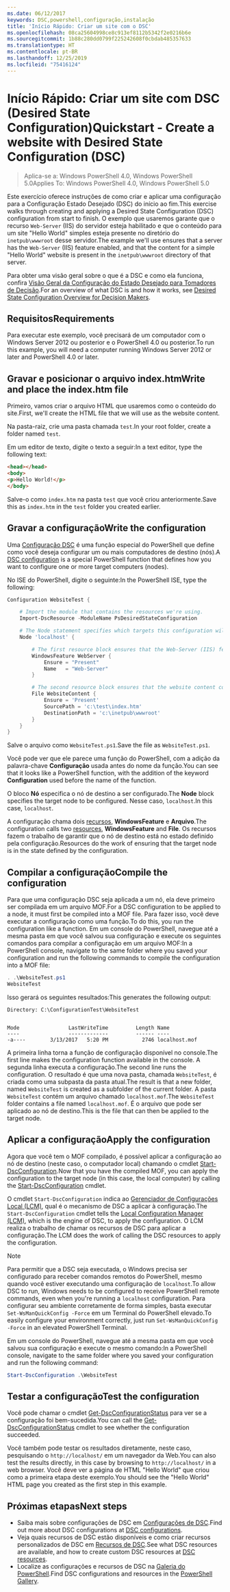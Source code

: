 ```yaml
---
ms.date: 06/12/2017
keywords: DSC,powershell,configuração,instalação
title: 'Início Rápido: Criar um site com o DSC'
ms.openlocfilehash: 08ca25604998ce8c913ef8112b5342f2e0216b6e
ms.sourcegitcommit: 1b88c280dd0799f225242608f0cbdab485357633
ms.translationtype: HT
ms.contentlocale: pt-BR
ms.lasthandoff: 12/25/2019
ms.locfileid: "75416124"
---
```

# <a name="quickstart---create-a-website-with-desired-state-configuration-dsc"></a><span data-ttu-id="b4121-103">Início Rápido: Criar um site com DSC (Desired State Configuration)</span><span class="sxs-lookup"><span data-stu-id="b4121-103">Quickstart - Create a website with Desired State Configuration (DSC)</span></span>

> <span data-ttu-id="b4121-104">Aplica-se a: Windows PowerShell 4.0, Windows PowerShell 5.0</span><span class="sxs-lookup"><span data-stu-id="b4121-104">Applies To: Windows PowerShell 4.0, Windows PowerShell 5.0</span></span>

<span data-ttu-id="b4121-105">Este exercício oferece instruções de como criar e aplicar uma configuração para a Configuração Estado Desejado (DSC) do início ao fim.</span><span class="sxs-lookup"><span data-stu-id="b4121-105">This exercise walks through creating and applying a Desired State Configuration (DSC) configuration from start to finish.</span></span>
<span data-ttu-id="b4121-106">O exemplo que usaremos garante que o recurso `Web-Server` (IIS) do servidor esteja habilitado e que o conteúdo para um site "Hello World" simples esteja presente no diretório do `inetpub\wwwroot` desse servidor.</span><span class="sxs-lookup"><span data-stu-id="b4121-106">The example we'll use ensures that a server has the `Web-Server` (IIS) feature enabled, and that the content for a simple "Hello World" website is present in the `inetpub\wwwroot` directory of that server.</span></span>

<span data-ttu-id="b4121-107">Para obter uma visão geral sobre o que é a DSC e como ela funciona, confira [Visão Geral da Configuração do Estado Desejado para Tomadores de Decisão](../overview/decisionMaker.md).</span><span class="sxs-lookup"><span data-stu-id="b4121-107">For an overview of what DSC is and how it works, see [Desired State Configuration Overview for Decision Makers](../overview/decisionMaker.md).</span></span>

## <a name="requirements"></a><span data-ttu-id="b4121-108">Requisitos</span><span class="sxs-lookup"><span data-stu-id="b4121-108">Requirements</span></span>

<span data-ttu-id="b4121-109">Para executar este exemplo, você precisará de um computador com o Windows Server 2012 ou posterior e o PowerShell 4.0 ou posterior.</span><span class="sxs-lookup"><span data-stu-id="b4121-109">To run this example, you will need a computer running Windows Server 2012 or later and PowerShell 4.0 or later.</span></span>

## <a name="write-and-place-the-indexhtm-file"></a><span data-ttu-id="b4121-110">Gravar e posicionar o arquivo index.htm</span><span class="sxs-lookup"><span data-stu-id="b4121-110">Write and place the index.htm file</span></span>

<span data-ttu-id="b4121-111">Primeiro, vamos criar o arquivo HTML que usaremos como o conteúdo do site.</span><span class="sxs-lookup"><span data-stu-id="b4121-111">First, we'll create the HTML file that we will use as the website content.</span></span>

<span data-ttu-id="b4121-112">Na pasta-raiz, crie uma pasta chamada `test`.</span><span class="sxs-lookup"><span data-stu-id="b4121-112">In your root folder, create a folder named `test`.</span></span>

<span data-ttu-id="b4121-113">Em um editor de texto, digite o texto a seguir:</span><span class="sxs-lookup"><span data-stu-id="b4121-113">In a text editor, type the following text:</span></span>

```html
<head></head>
<body>
<p>Hello World!</p>
</body>
```

<span data-ttu-id="b4121-114">Salve-o como `index.htm` na pasta `test` que você criou anteriormente.</span><span class="sxs-lookup"><span data-stu-id="b4121-114">Save this as `index.htm` in the `test` folder you created earlier.</span></span>

## <a name="write-the-configuration"></a><span data-ttu-id="b4121-115">Gravar a configuração</span><span class="sxs-lookup"><span data-stu-id="b4121-115">Write the configuration</span></span>

<span data-ttu-id="b4121-116">Uma [Configuração DSC](../configurations/configurations.md) é uma função especial do PowerShell que define como você deseja configurar um ou mais computadores de destino (nós).</span><span class="sxs-lookup"><span data-stu-id="b4121-116">A [DSC configuration](../configurations/configurations.md) is a special PowerShell function that defines how you want to configure one or more target computers (nodes).</span></span>

<span data-ttu-id="b4121-117">No ISE do PowerShell, digite o seguinte:</span><span class="sxs-lookup"><span data-stu-id="b4121-117">In the PowerShell ISE, type the following:</span></span>

```powershell
Configuration WebsiteTest {

    # Import the module that contains the resources we're using.
    Import-DscResource -ModuleName PsDesiredStateConfiguration

    # The Node statement specifies which targets this configuration will be applied to.
    Node 'localhost' {

        # The first resource block ensures that the Web-Server (IIS) feature is enabled.
        WindowsFeature WebServer {
            Ensure = "Present"
            Name   = "Web-Server"
        }

        # The second resource block ensures that the website content copied to the website root folder.
        File WebsiteContent {
            Ensure = 'Present'
            SourcePath = 'c:\test\index.htm'
            DestinationPath = 'c:\inetpub\wwwroot'
        }
    }
}
```

<span data-ttu-id="b4121-118">Salve o arquivo como `WebsiteTest.ps1`.</span><span class="sxs-lookup"><span data-stu-id="b4121-118">Save the file as `WebsiteTest.ps1`.</span></span>

<span data-ttu-id="b4121-119">Você pode ver que ele parece uma função do PowerShell, com a adição da palavra-chave **Configuração** usada antes do nome da função.</span><span class="sxs-lookup"><span data-stu-id="b4121-119">You can see that it looks like a PowerShell function, with the addition of the keyword **Configuration** used before the name of the function.</span></span>

<span data-ttu-id="b4121-120">O bloco **Nó** especifica o nó de destino a ser configurado.</span><span class="sxs-lookup"><span data-stu-id="b4121-120">The **Node** block specifies the target node to be configured.</span></span> <span data-ttu-id="b4121-121">Nesse caso, `localhost`.</span><span class="sxs-lookup"><span data-stu-id="b4121-121">In this case, `localhost`.</span></span>

<span data-ttu-id="b4121-122">A configuração chama dois [recursos](../resources/resources.md), **WindowsFeature** e **Arquivo**.</span><span class="sxs-lookup"><span data-stu-id="b4121-122">The configuration calls two [resources](../resources/resources.md), **WindowsFeature** and **File**.</span></span>
<span data-ttu-id="b4121-123">Os recursos fazem o trabalho de garantir que o nó de destino está no estado definido pela configuração.</span><span class="sxs-lookup"><span data-stu-id="b4121-123">Resources do the work of ensuring that the target node is in the state defined by the configuration.</span></span>

## <a name="compile-the-configuration"></a><span data-ttu-id="b4121-124">Compilar a configuração</span><span class="sxs-lookup"><span data-stu-id="b4121-124">Compile the configuration</span></span>

<span data-ttu-id="b4121-125">Para que uma configuração DSC seja aplicada a um nó, ela deve primeiro ser compilada em um arquivo MOF.</span><span class="sxs-lookup"><span data-stu-id="b4121-125">For a DSC configuration to be applied to a node, it must first be compiled into a MOF file.</span></span>
<span data-ttu-id="b4121-126">Para fazer isso, você deve executar a configuração como uma função.</span><span class="sxs-lookup"><span data-stu-id="b4121-126">To do this, you run the configuration like a function.</span></span>
<span data-ttu-id="b4121-127">Em um console do PowerShell, navegue até a mesma pasta em que você salvou sua configuração e execute os seguintes comandos para compilar a configuração em um arquivo MOF:</span><span class="sxs-lookup"><span data-stu-id="b4121-127">In a PowerShell console, navigate to the same folder where you saved your configuration and run the following commands to compile the configuration into a MOF file:</span></span>

```powershell
. .\WebsiteTest.ps1
WebsiteTest
```

<span data-ttu-id="b4121-128">Isso gerará os seguintes resultados:</span><span class="sxs-lookup"><span data-stu-id="b4121-128">This generates the following output:</span></span>

```
Directory: C:\ConfigurationTest\WebsiteTest


Mode                LastWriteTime         Length Name
----                -------------         ------ ----
-a----        3/13/2017   5:20 PM           2746 localhost.mof
```

<span data-ttu-id="b4121-129">A primeira linha torna a função de configuração disponível no console.</span><span class="sxs-lookup"><span data-stu-id="b4121-129">The first line makes the configuration function available in the console.</span></span>
<span data-ttu-id="b4121-130">A segunda linha executa a configuração.</span><span class="sxs-lookup"><span data-stu-id="b4121-130">The second line runs the configuration.</span></span>
<span data-ttu-id="b4121-131">O resultado é que uma nova pasta, chamada `WebsiteTest`, é criada como uma subpasta da pasta atual.</span><span class="sxs-lookup"><span data-stu-id="b4121-131">The result is that a new folder, named `WebsiteTest` is created as a subfolder of the current folder.</span></span>
<span data-ttu-id="b4121-132">A pasta `WebsiteTest` contém um arquivo chamado `localhost.mof`.</span><span class="sxs-lookup"><span data-stu-id="b4121-132">The `WebsiteTest` folder contains a file named `localhost.mof`.</span></span>
<span data-ttu-id="b4121-133">É o arquivo que pode ser aplicado ao nó de destino.</span><span class="sxs-lookup"><span data-stu-id="b4121-133">This is the file that can then be applied to the target node.</span></span>

## <a name="apply-the-configuration"></a><span data-ttu-id="b4121-134">Aplicar a configuração</span><span class="sxs-lookup"><span data-stu-id="b4121-134">Apply the configuration</span></span>

<span data-ttu-id="b4121-135">Agora que você tem o MOF compilado, é possível aplicar a configuração ao nó de destino (neste caso, o computador local) chamando o cmdlet [Start-DscConfiguration](/powershell/module/psdesiredstateconfiguration/start-dscconfiguration).</span><span class="sxs-lookup"><span data-stu-id="b4121-135">Now that you have the compiled MOF, you can apply the configuration to the target node (in this case, the local computer) by calling the [Start-DscConfiguration](/powershell/module/psdesiredstateconfiguration/start-dscconfiguration) cmdlet.</span></span>

<span data-ttu-id="b4121-136">O cmdlet `Start-DscConfiguration` indica ao [Gerenciador de Configurações Local (LCM)](../managing-nodes/metaConfig.md), qual é o mecanismo de DSC a aplicar à configuração.</span><span class="sxs-lookup"><span data-stu-id="b4121-136">The `Start-DscConfiguration` cmdlet tells the [Local Configuration Manager (LCM)](../managing-nodes/metaConfig.md), which is the engine of DSC, to apply the configuration.</span></span>
<span data-ttu-id="b4121-137">O LCM realiza o trabalho de chamar os recursos de DSC para aplicar a configuração.</span><span class="sxs-lookup"><span data-stu-id="b4121-137">The LCM does the work of calling the DSC resources to apply the configuration.</span></span>

> [!NOTE]
> <span data-ttu-id="b4121-138">Para permitir que a DSC seja executada, o Windows precisa ser configurado para receber comandos remotos do PowerShell, mesmo quando você estiver executando uma configuração de `localhost`.</span><span class="sxs-lookup"><span data-stu-id="b4121-138">To allow DSC to run, Windows needs to be configured to receive PowerShell remote commands, even when you're running a `localhost` configuration.</span></span> <span data-ttu-id="b4121-139">Para configurar seu ambiente corretamente de forma simples, basta executar `Set-WsManQuickConfig -Force` em um Terminal do PowerShell elevado.</span><span class="sxs-lookup"><span data-stu-id="b4121-139">To easily configure your environment correctly, just run `Set-WsManQuickConfig -Force` in an elevated PowerShell Terminal.</span></span>

<span data-ttu-id="b4121-140">Em um console do PowerShell, navegue até a mesma pasta em que você salvou sua configuração e execute o mesmo comando:</span><span class="sxs-lookup"><span data-stu-id="b4121-140">In a PowerShell console, navigate to the same folder where you saved your configuration and run the following command:</span></span>

```powershell
Start-DscConfiguration .\WebsiteTest
```

## <a name="test-the-configuration"></a><span data-ttu-id="b4121-141">Testar a configuração</span><span class="sxs-lookup"><span data-stu-id="b4121-141">Test the configuration</span></span>

<span data-ttu-id="b4121-142">Você pode chamar o cmdlet [Get-DscConfigurationStatus](/powershell/module/psdesiredstateconfiguration/get-dscconfigurationstatus) para ver se a configuração foi bem-sucedida.</span><span class="sxs-lookup"><span data-stu-id="b4121-142">You can call the [Get-DscConfigurationStatus](/powershell/module/psdesiredstateconfiguration/get-dscconfigurationstatus) cmdlet to see whether the configuration succeeded.</span></span>

<span data-ttu-id="b4121-143">Você também pode testar os resultados diretamente, neste caso, pesquisando o `http://localhost/` em um navegador da Web.</span><span class="sxs-lookup"><span data-stu-id="b4121-143">You can also test the results directly, in this case by browsing to `http://localhost/` in a web browser.</span></span>
<span data-ttu-id="b4121-144">Você deve ver a página de HTML "Hello World" que criou como a primeira etapa deste exemplo.</span><span class="sxs-lookup"><span data-stu-id="b4121-144">You should see the "Hello World" HTML page you created as the first step in this example.</span></span>

## <a name="next-steps"></a><span data-ttu-id="b4121-145">Próximas etapas</span><span class="sxs-lookup"><span data-stu-id="b4121-145">Next steps</span></span>

- <span data-ttu-id="b4121-146">Saiba mais sobre configurações de DSC em [Configurações de DSC](../configurations/configurations.md).</span><span class="sxs-lookup"><span data-stu-id="b4121-146">Find out more about DSC configurations at [DSC configurations](../configurations/configurations.md).</span></span>
- <span data-ttu-id="b4121-147">Veja quais recursos de DSC estão disponíveis e como criar recursos personalizados de DSC em [Recursos de DSC](../resources/resources.md).</span><span class="sxs-lookup"><span data-stu-id="b4121-147">See what DSC resources are available, and how to create custom DSC resources at [DSC resources](../resources/resources.md).</span></span>
- <span data-ttu-id="b4121-148">Localize as configurações e recursos de DSC na [Galeria do PowerShell](https://www.powershellgallery.com/).</span><span class="sxs-lookup"><span data-stu-id="b4121-148">Find DSC configurations and resources in the [PowerShell Gallery](https://www.powershellgallery.com/).</span></span>
